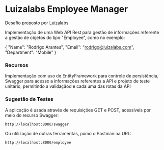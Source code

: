 # Luizalabs Employee Manager
Desafio proposto por Luizalabs

Implementação de uma Web API Rest para gestão de informações referente a gestão de objetos do tipo "Employee", como no exemplo:

{
	"Name": "Rodrigo Arantes",
	"Email": "rodrigo@luizalabs.com",
	"Department": "Mobile"
}


### Recursos

Implementação com uso de EntityFramework para controle de persistência, Swagger para acesso a informações referentes a API e projeto de teste unitário,
permitindo a validaçãod e cada uma das rotas da API

### Sugestão de Testes
A aplicação é usada através de requisições GET e POST, acessíveis por meio do recurso Swagger:

```
http://localhost:8000/swagger
```

Ou utilização de outras ferramentas, pomo o Postman na URL:

```
http://localhost:8000/employee
```
